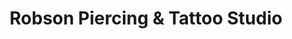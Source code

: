 ---
title: "Robson Piercing & Tattoo Studio"
url: /vancouver/robson-piercing-und-tattoo-studio/
shop: Tattoo
---